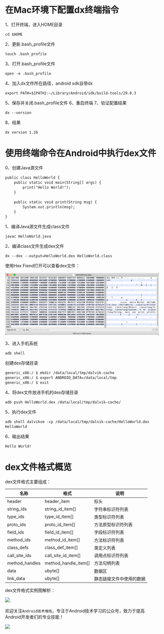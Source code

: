 # 在Mac环境下配置dx终端指令
1、打开终端，进入HOME目录
```
cd $HOME
```
2、更新.bash_profile文件
```
touch .bash_profile
```
3、打开.bash_profile文件
```
open -e .bash_profile
```
4、加入dx文件所在路径，android sdk自带dx
```
export PATH=${PATH}:~/Library/Android/sdk/build-tools/29.0.3
```
5、保存并关闭.bash_profile文件
6、重启终端
7、验证配置结果
```
dx --version
```
8、结果
```
dx version 1.16
```



# 使用终端命令在Android中执行dex文件

0、创建Java源文件
```
public class HelloWorld {
    public static void main(String[] args) {
        print("Hello World!");
    }

    public static void print(String msg) {
        System.out.println(msg);
    }
}
```

1、编译Java源文件生成class文件
```
javac HelloWorld.java
```
2、编译class文件生成dex文件
```
dx --dex --output=HelloWorld.dex HelloWorld.class
```
使用Hex Fiend打开可以查看dex文件：

![](https://github.com/chaozhouzhang/learning-summary/blob/master/VirtualMachine/DalvikVirtualMachine/HelloWorld-dex.png?raw=true)

3、进入手机系统
```
adb shell
```
创建dex存储目录
```
generic_x86:/ $ mkdir /data/local/tmp/dalvik-cache
generic_x86:/ $ export ANDROID_DATA=/data/local/tmp
generic_x86:/ $ exit 
```
4、将dex文件放进手机的dex存储目录
```
adb push HelloWorld.dex /data/local/tmp/dalvik-cache/
```
5、执行dex文件
```
adb shell dalvikvm -cp /data/local/tmp/dalvik-cache/HelloWorld.dex HelloWorld
```

6、输出结果
```
Hello World!
```


# dex文件格式概览

dex文件格式主要组成：


|名称|格式|说明|
|----|----|----|
|header|header_item|标头|
|string_ids|string_id_item[]|字符串标识符列表|
|type_ids|type_id_item[]|类型标识符列表|
|proto_ids|proto_id_item[]|方法原型标识符列表|
|field_ids|field_id_item[]|字段标识符列表|
|method_ids|method_id_item[]|方法标识符列表|
|class_defs|class_def_item[]|类定义列表|
|call_site_ids|call_site_id_item[]|调用点标识符列表|
|method_handles|method_handle_item[]|方法句柄列表|
|data|ubyte[]|数据区|
|link_data|ubyte[]|静态链接文件中使用的数据|

dex文件格式实例图解析：


![](https://upload-images.jianshu.io/upload_images/1152636-4de9d36e8fdeb22d.jpg)


欢迎关注`Android技术堆栈`，专注于Android技术学习的公众号，致力于提高Android开发者们的专业技能！


![](https://github.com/chaozhouzhang/learning-summary/blob/master/%E6%90%9C%E4%B8%80%E6%90%9C%E5%85%AC%E4%BC%97%E5%8F%B7%E6%8E%A8%E5%B9%BF%E7%89%A9%E6%96%99%E5%9B%BE%E7%89%87-png/%E6%89%AB%E7%A0%81_%E6%90%9C%E7%B4%A2%E8%81%94%E5%90%88%E4%BC%A0%E6%92%AD%E6%A0%B7%E5%BC%8F-%E6%A0%87%E5%87%86%E8%89%B2%E7%89%88.png?raw=true)


